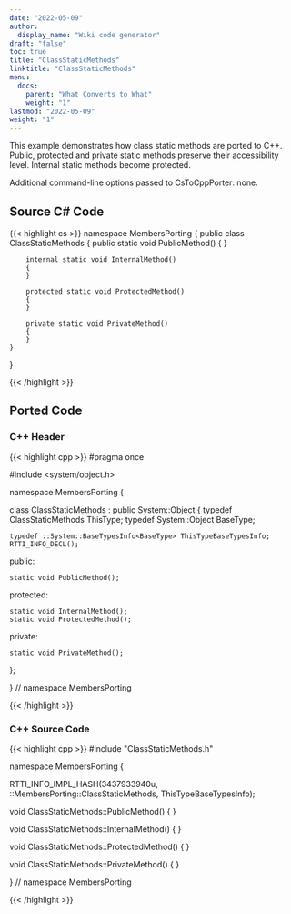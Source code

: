 ```yaml
---
date: "2022-05-09"
author:
  display_name: "Wiki code generator"
draft: "false"
toc: true
title: "ClassStaticMethods"
linktitle: "ClassStaticMethods"
menu:
  docs:
    parent: "What Converts to What"
    weight: "1"
lastmod: "2022-05-09"
weight: "1"
---
```


This example demonstrates how class static methods are ported to C++. Public, protected and private static methods preserve their accessibility level. Internal static methods become protected.

Additional command-line options passed to CsToCppPorter: none.

## Source C# Code ##

{{< highlight cs >}}
namespace MembersPorting
{
    public class ClassStaticMethods
    {
        public static void PublicMethod()
        {
        }

        internal static void InternalMethod()
        {
        }

        protected static void ProtectedMethod()
        {
        }

        private static void PrivateMethod()
        {
        }
    }
}

{{< /highlight >}}

## Ported Code ##

### C++ Header ###

{{< highlight cpp >}}
#pragma once

#include <system/object.h>

namespace MembersPorting {

class ClassStaticMethods : public System::Object
{
    typedef ClassStaticMethods ThisType;
    typedef System::Object BaseType;
    
    typedef ::System::BaseTypesInfo<BaseType> ThisTypeBaseTypesInfo;
    RTTI_INFO_DECL();
    
public:

    static void PublicMethod();
    
protected:

    static void InternalMethod();
    static void ProtectedMethod();
    
private:

    static void PrivateMethod();
    
};

} // namespace MembersPorting



{{< /highlight >}}

### C++ Source Code ###

{{< highlight cpp >}}
#include "ClassStaticMethods.h"

namespace MembersPorting {

RTTI_INFO_IMPL_HASH(3437933940u, ::MembersPorting::ClassStaticMethods, ThisTypeBaseTypesInfo);

void ClassStaticMethods::PublicMethod()
{
}

void ClassStaticMethods::InternalMethod()
{
}

void ClassStaticMethods::ProtectedMethod()
{
}

void ClassStaticMethods::PrivateMethod()
{
}

} // namespace MembersPorting

{{< /highlight >}}
